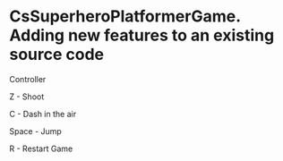 # CsSuperheroPlatformerGame. Adding new features to an existing source code


Controller

Z - Shoot

C - Dash in the air

Space - Jump

R - Restart Game
